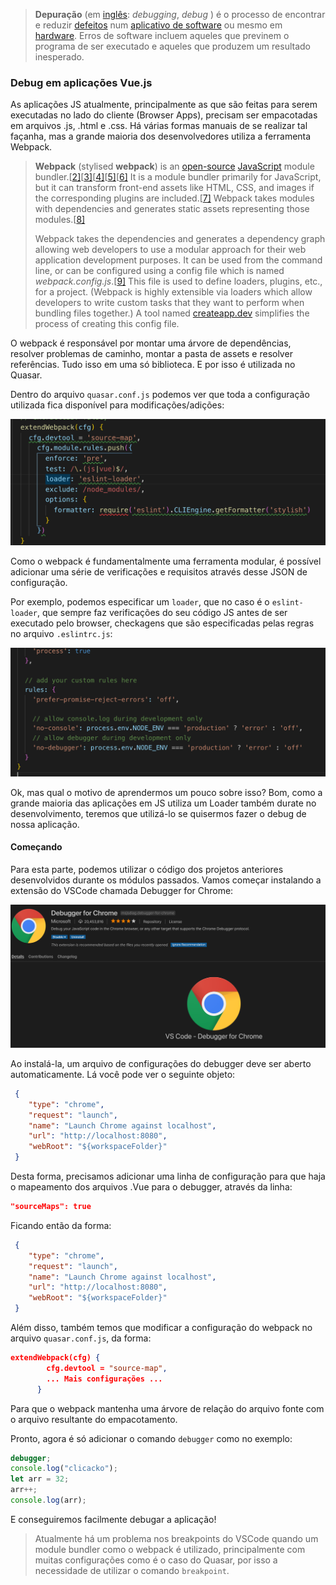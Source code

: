 >**Depuração** (em [inglês](https://pt.wikipedia.org/wiki/Língua_inglesa): *debugging*, *debug* ) é o processo de encontrar e reduzir [defeitos](https://pt.wikipedia.org/wiki/Defeito_de_software) num [aplicativo de software](https://pt.wikipedia.org/wiki/Software) ou mesmo em [hardware](https://pt.wikipedia.org/wiki/Hardware). Erros de software incluem aqueles que previnem o programa de ser executado e aqueles que produzem um resultado inesperado.



### Debug em aplicações Vue.js

As aplicações JS atualmente, principalmente as que são feitas para serem executadas no lado do cliente (Browser Apps), precisam ser empacotadas em arquivos .js, .html e .css. Há várias formas manuais de se realizar tal façanha, mas a grande maioria dos desenvolvedores utiliza a ferramenta Webpack.

>**Webpack** (stylised **webpack**) is an [open-source](https://en.wikipedia.org/wiki/Open-source_software) [JavaScript](https://en.wikipedia.org/wiki/JavaScript) module bundler.[[2\]](https://en.wikipedia.org/wiki/Webpack#cite_note-2)[[3\]](https://en.wikipedia.org/wiki/Webpack#cite_note-3)[[4\]](https://en.wikipedia.org/wiki/Webpack#cite_note-4)[[5\]](https://en.wikipedia.org/wiki/Webpack#cite_note-5)[[6\]](https://en.wikipedia.org/wiki/Webpack#cite_note-6) It is a module bundler primarily for JavaScript, but it can transform front-end assets like HTML, CSS, and images if the corresponding plugins are included.[[7\]](https://en.wikipedia.org/wiki/Webpack#cite_note-7) Webpack takes modules with dependencies and generates static assets representing those modules.[[8\]](https://en.wikipedia.org/wiki/Webpack#cite_note-8)
>
>Webpack takes the dependencies and generates a dependency graph allowing web developers to use a modular approach for their web application development purposes. It can be used from the command line, or can be configured using a config file which is named *webpack.config.js*.[[9\]](https://en.wikipedia.org/wiki/Webpack#cite_note-9) This file is used to define loaders, plugins, etc., for a project. (Webpack is highly extensible via loaders which allow developers to write custom tasks that they want to perform when bundling files together.) A tool named [createapp.dev](https://createapp.dev/webpack/) simplifies the process of creating this config file.

O webpack é responsável por montar uma árvore de dependências, resolver problemas de caminho, montar a pasta de assets e resolver referências. Tudo isso em uma só biblioteca. E por isso é utilizada no Quasar.

Dentro do arquivo `quasar.conf.js` podemos ver que toda a configuração utilizada fica disponível para modificações/adições: 

![image-20190708124941378](assets/image-20190708124941378.png)

Como o webpack é fundamentalmente uma ferramenta modular, é possível adicionar uma série de verificações e requisitos através desse JSON de configuração.

Por exemplo, podemos especificar um `loader`, que no caso é o `eslint-loader`, que sempre faz verificações do seu código JS antes de ser executado pelo browser, checkagens que são especificadas pelas regras no arquivo `.eslintrc.js`:

![image-20190708125249207](assets/image-20190708125249207.png)

Ok, mas qual o motivo de aprendermos um pouco sobre isso? Bom, como a grande maioria das aplicações em JS utiliza um Loader também durate no desenvolvimento, teremos que utilizá-lo se quisermos fazer o debug de nossa aplicação.

#### Começando

Para esta parte, podemos utilizar o código dos projetos anteriores desenvolvidos durante os módulos passados. Vamos começar instalando a extensão do VSCode chamada Debugger for Chrome:

![image-20190708125544491](assets/image-20190708125544491.png)



Ao instalá-la, um arquivo de configurações do debugger deve ser aberto automaticamente. Lá você pode ver o seguinte objeto:

```json
 {
 	"type": "chrome",
 	"request": "launch",
 	"name": "Launch Chrome against localhost",
 	"url": "http://localhost:8080",
 	"webRoot": "${workspaceFolder}"
 }
```

Desta forma, precisamos adicionar uma linha de configuração para que haja o mapeamento dos arquivos .Vue para o debugger, através da linha:

```json
"sourceMaps": true
```

Ficando então da forma:

```json
 {
 	"type": "chrome",
 	"request": "launch",
 	"name": "Launch Chrome against localhost",
 	"url": "http://localhost:8080",
 	"webRoot": "${workspaceFolder}"
 }
```



Além disso, também temos que modificar a configuração do webpack no arquivo `quasar.conf.js`, da forma: 

```json
extendWebpack(cfg) {
        cfg.devtool = "source-map",
        ... Mais configurações ...
      }
```

Para que o webpack mantenha uma árvore de relação do arquivo fonte com o arquivo resultante do empacotamento.

Pronto, agora é só adicionar o comando `debugger` como no exemplo:

```js
debugger;
console.log("clicacko");
let arr = 32;
arr++;
console.log(arr);
```

E conseguiremos facilmente debugar a aplicação!

> Atualmente há um problema nos breakpoints do VSCode quando um module bundler como o webpack é utilizado, principalmente com muitas configurações como é o caso do Quasar, por isso a necessidade de utilizar o comando `breakpoint`.

